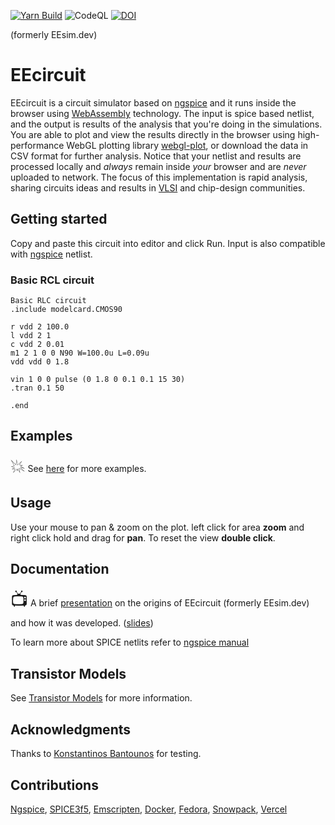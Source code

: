 [![Yarn Build](https://github.com/danchitnis/EEsim/actions/workflows/build.yml/badge.svg)](https://github.com/danchitnis/EEsim/actions/workflows/build.yml) ![CodeQL](https://github.com/danchitnis/EEsim/workflows/CodeQL/badge.svg) [![DOI](https://zenodo.org/badge/DOI/10.5281/zenodo.4781565.svg)](https://doi.org/10.5281/zenodo.4781565)

(formerly EEsim.dev)

# EEcircuit

EEcircuit is a circuit simulator based on [ngspice](https://sourceforge.net/p/ngspice/ngspice/) and it runs inside the browser using [WebAssembly](https://webassembly.org/) technology. The input is spice based netlist, and the output is results of the analysis that you're doing in the simulations. You are able to plot and view the results directly in the browser using high-performance WebGL plotting library [webgl-plot](https://github.com/danchitnis/webgl-plot), or download the data in CSV format for further analysis. Notice that your netlist and results are processed locally and _always_ remain inside _your_ browser and are _never_ uploaded to network. The focus of this implementation is rapid analysis, sharing circuits ideas and results in [VLSI](https://en.wikipedia.org/wiki/Very_Large_Scale_Integration) and chip-design communities.

## Getting started

Copy and paste this circuit into editor and click Run. Input is also compatible with [ngspice](https://sourceforge.net/p/ngspice/ngspice/) netlist.

### Basic RCL circuit

```plaintext
Basic RLC circuit
.include modelcard.CMOS90

r vdd 2 100.0
l vdd 2 1
c vdd 2 0.01
m1 2 1 0 0 N90 W=100.0u L=0.09u
vdd vdd 0 1.8

vin 1 0 0 pulse (0 1.8 0 0.1 0.1 15 30)
.tran 0.1 50

.end
```

## Examples

<span style="font-size:2em">💥</span> See [here](https://github.com/danchitnis/EEsim/blob/main/examples.md) for more examples.

## Usage

Use your mouse to pan & zoom on the plot. left click for area **zoom** and right click hold and drag for **pan**. To reset the view **double click**.

## Documentation

<span style="font-size:2em">📺</span> A brief [presentation](https://youtu.be/BZLsTAZr1tY) on the origins of EEcircuit (formerly EEsim.dev) and how it was developed. ([slides](https://docs.google.com/presentation/d/e/2PACX-1vROdrVB1vpGM1tqHSvA2HpPmH6B2HpILzLM8kaqnePEtZ8UP_To8q5GsWh90YOtBjYZCUov2rnOzis7/pub?start=false&loop=false&delayms=3000))

To learn more about SPICE netlits refer to [ngspice manual](http://ngspice.sourceforge.net/docs/ngspice-manual.pdf)

## Transistor Models

See [Transistor Models](https://github.com/danchitnis/EEsim/blob/main/models.md) for more information.

## Acknowledgments

Thanks to [Konstantinos Bantounos](https://www.linkedin.com/in/kbantounos?originalSubdomain=uk) for testing.

## Contributions

[Ngspice](https://sourceforge.net/p/ngspice/ngspice/), [SPICE3f5](https://ptolemy.berkeley.edu/projects/embedded/pubs/), [Emscripten](https://emscripten.org/), [Docker](https://www.docker.com/), [Fedora](https://getfedora.org/), [Snowpack](https://www.snowpack.dev/), [Vercel](https://vercel.com/)
